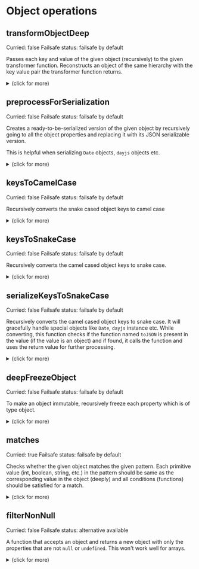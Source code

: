 # Object operations

## transformObjectDeep

Curried: false
Failsafe status: failsafe by default

Passes each key and value of the given object (recursively) to the given
transformer function. Reconstructs an object of the same hierarchy with the key
value pair the transformer function returns.

<details>
<summary>(click for more)</summary>

### Arguments:
- `object`: The object or array to be modified.
- `keyValueTransforme`: The transformer function that receives the key and value as parameters. It should return a key-value pair.
- `objectPreProcessor`: An object transformer which will be executed on every value (including the supplied object itself) before any processing is done to it. (optional)

Usage:

```js
transformObjectDeep(
  {
    name: "Oliver",
    email: "oliver@example.com",
    address: { street: "First street", pin: 123456 },
  },
  (key, value) => [key.toUpperCase(), value]
);
/*
output: {
  NAME: "Oliver",
  EMAIL: "oliver@example.com",
  ADDRESS: { STREET: "First street", PIN: 123456 },
}
*/

transformObjectDeep(
  [
    [1, 2, 3],
    [4, 5, 6],
    [7, 8, 9],
  ],
  (key, value) => [key, value],
  item => (Array.isArray(item) ? item.slice(1) : item)
);
/*
output: [[5, 6], [8, 9]]
*/
```

</details>

## preprocessForSerialization

Curried: false
Failsafe status: failsafe by default

Creates a ready-to-be-serialized version of the given object by recursively
going to all the object properties and replacing it with its JSON serializable
version.

This is helpful when serializing `Date` objects, `dayjs` objects etc.

<details>
<summary>(click for more)</summary>

### Arguments:
- `object`: The object to be JSON serialized.

### Usage:

```js
preprocessForSerialization(dayjs("1980-01-01")); // returns "1980-01-01T00:00:00.000Z"
preprocessForSerialization({
  toJSON: () => ({ firstName: "Oliver", lastName: "Smith" }),
}); // returns { firstName: "Oliver", lastName: "Smith" }
```

</details>

## keysToCamelCase

Curried: false
Failsafe status: failsafe by default

Recursively converts the snake cased object keys to camel case

<details>
<summary>(click for more)</summary>

### Arguments:
- `object`: An object with `snake_case` keys.

### Usage:

```js
keysToCamelCase({
  first_name: "Oliver",
  last_name: "Smith",
  address: { city: "Miami", phone_number: "389791382" },
});
/*
{
  address: {city: 'Miami', phoneNumber: '389791382'},
  firstName: "Oliver",
  lastName: "Smith",
}
*/
```

</details>

## keysToSnakeCase

Curried: false
Failsafe status: failsafe by default

Recursively converts the camel cased object keys to snake case.

<details>
<summary>(click for more)</summary>

### Arguments:
- `object`: An object with `camelCase` keys.

### Usage:

```js
keysToSnakeCase({
  address: { city: "Miami", phoneNumber: "389791382" },
  firstName: "Oliver",
  lastName: "Smith",
});
/*
{
  first_name: "Oliver",
  last_name: "Smith",
  address: { city: "Miami", phone_number: "389791382" },
}
*/
```

</details>

## serializeKeysToSnakeCase

Curried: false
Failsafe status: failsafe by default

Recursively converts the camel cased object keys to snake case. It will gracefully handle special objects like `Date`, `dayjs` instance etc.
While converting, this function checks if the function named `toJSON` is present in the value (if the value is an object) and if found, it calls the function and uses the return value for further processing.

<details>
<summary>(click for more)</summary>

### Arguments:
- `object`: An object with `camelCase` keys to be converted and serialized.

### Usage:

Example 1:

```js
serializeKeysToSnakeCase({
  name: { toJSON: () => ({ firstName: "Oliver", lastName: "Smith" }) },
  phoneNumber: "389791382",
});

/*
{
  name: { first_name: "Oliver", last_name: "Smith" },
  phone_number: "389791382",
}
*/
```

Example 2: (Real world example)

```js
serializeKeysToSnakeCase({
  address: { city: "Miami", phoneNumber: "389791382" },
  firstName: "Oliver",
  lastName: "Smith",
  dob: new Date("1980-01-01"),
});

/*
{
  first_name: "Oliver",
  last_name: "Smith",
  address: { city: "Miami", phone_number: "389791382" },
  dob: "1980-01-01T00:00:00.000Z",
}
*/
```

In the above example, the value of `dob` is an date object and has `toJSON` method present in it. The `toJSON` method returns the date in ISO format which will be used for further processing instead of recursively converting the original date object.

</details>

## deepFreezeObject

Curried: false
Failsafe status: failsafe by default

To make an object immutable, recursively freeze each property which is of type object.

<details>
<summary>(click for more)</summary>

### Arguments:
- `object`: The object to be deep freezed.

### Usage:

```js
const user = {
  address: { city: "Miami", phoneNumber: "389791382" },
  firstName: "Oliver",
};
deepFreezeObject(user);

user.address.phoneNumber = "123456789"; // fails silently in non-strict mode
user.lastName = "Smith"; // fails silently in non-strict mode

console.log(user);

/*
{
  address: { city: "Miami", phoneNumber: "389791382" },
  firstName: "Oliver",
};
*/
```

The assignment operation will throw the error only when we execute it in strict mode, in non-strict mode it will fail silently.

<!-- prettier-ignore -->
```js
"use strict"; user.address.phoneNumber = "123456789";
/*
Cannot assign to read only property 'phoneNumber' of object '#<Object>
*/

"use strict"; user.lastName = "Smith";
/*
Cannot add property lastName, object is not extensible
*/
```

</details>

## matches

Curried: true
Failsafe status: failsafe by default

Checks whether the given object matches the given pattern. Each primitive value (int, boolean, string, etc.) in the pattern should be same as the corresponding value in the object (deeply) and all conditions (functions) should be satisfied for a match.

<details>
<summary>(click for more)</summary>

### Arguments:
- `pattern`: The pattern object to be matched against the data.
  It's values can be either a value or a function.
  - value: Returns true if all the keys in pattern exist in data and the primitive values of those keys are identical to the data. Object values are compared recursively for inner primitives.
  - function: equality test is performed with corresponding object property. If equality fails, the function will be evaluated with the value of the corresponding property of the data. If function returns true, it will be considered as a match.
- `data`: The data object.

### Usage:

```js
const user = {
  firstName: "Oliver",
  address: { city: "Miami", phoneNumber: "389791382" },
  cars: [{ brand: "Ford" }, { brand: "Honda" }],
};

matches({ firstName: "Oliver" }, user); // true
matches({ address: { city: "Miami" } }, user); // true
matches({ cars: [{ brand: "Ford" }] }, user); // true
matches({ firstName: "Sam" }, user); // false
matches({ address: { country: "US" } }, user); // false
matches({ cars: [{ brand: "Honda" }] }, user); // false
// array index as object key
matches({ cars: { 1: { brand: "Honda" } } }, user); // true
// conditional functions
matches({ cars: arr => arr.length === 2 }, user); // true
// point-free functions with ramda
matches({ firstName: startsWith("O") }, user); // true
```

</details>

## filterNonNull

Curried: false
Failsafe status: alternative available

A function that accepts an object and returns a new object with only the
properties that are not `null` or `undefined`. This won't work well for arrays.

<details>
<summary>(click for more)</summary>

### Arguments:
- `object`: An object which can contain `null` or `undefined` values.

### Usage:
```js
filterNonNull({
  firstName: "Oliver",
  lastName: null,
  phoneNumbers: { home: undefined, office: "1234567890" },
});

/*
{
  firstName: "Oliver",
  phoneNumbers: { office: "1234567890" },
}
*/
```

</details>
